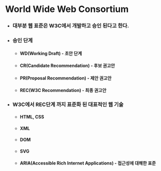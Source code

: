 # World Wide Web Consortium

- ### 대부분 웹 표준은 W3C에서 개발하고 승인 된다고 한다.

- ### 승인 단계
  
  - #### WD(Working Draft) - 초안 단계

  - #### CR(Candidate Recommendation) - 후보 권고안

  - #### PR(Proposal Recommendation) - 제안 권고안

  - #### REC(W3C Recommendation) - 최종 권고안

- ### W3C에서 REC단계 까지 표준화 된 대표적인 웹 기술

  - #### HTML, CSS

  - #### XML

  - #### DOM

  - #### SVG

  - #### ARIA(Accessible Rich Internet Applications) - 접근성에 대해한 표준


